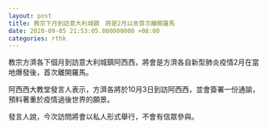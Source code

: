 ```yaml
---
layout: post
title: 教宗下月到訪意大利城鎮　將是2月以來首次離開羅馬
date: 2020-09-05 21:53:05.000000000 +08:00
categories: rthk
---
```


教宗方濟各下個月到訪意大利城鎮阿西西，將會是方濟各自新型肺炎疫情2月在當地爆發後，首次離開羅馬。

阿西西大教堂發言人表示，方濟各將於10月3日到訪阿西西，並會簽署一份通諭，預料著重於疫情過後世界的願景。

發言人說，今次訪問將會以私人形式舉行，不會有信眾參與。
